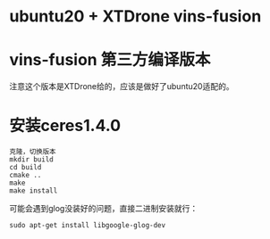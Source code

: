 # ubuntu20 + XTDrone vins-fusion

# vins-fusion 第三方编译版本

注意这个版本是XTDrone给的，应该是做好了ubuntu20适配的。

# 安装ceres1.4.0

    克隆，切换版本
    mkdir build
    cd build
    cmake ..
    make
    make install

可能会遇到glog没装好的问题，直接二进制安装就行：

    sudo apt-get install libgoogle-glog-dev


